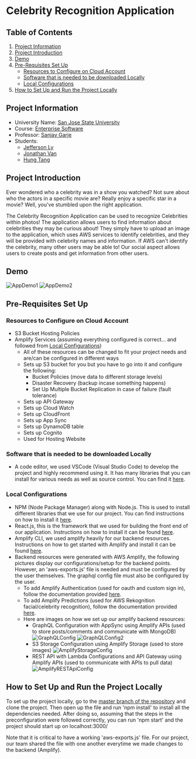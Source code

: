 # Celebrity Recognition Application

## Table of Contents

1. [Project Information](#project-information)
2. [Project Introduction](#project-introduction)
3. [Demo](#demo)
4. [Pre-Requisites Set Up](#pre-requisites-set-up)
    -  [Resources to Configure on Cloud Account](#resources-to-configure-on-cloud-account)
    - [Software that is needed to be downloaded Locally](#software-that-is-needed-to-be-downloaded-locally)
    - [Local Configurations](#local-configurations)
5. [How to Set Up and Run the Project Locally](#how-to-set-up-and-run-the-project-locally)

## Project Information

- University Name: [San Jose State University](http://www.sjsu.edu/)
- Course: [Enterprise Software](http://info.sjsu.edu/web-dbgen/catalog/courses/CMPE172.html)
- Professor: [Sanjay Garje](https://www.linkedin.com/in/sanjaygarje/)
- Students: 
    - [Jefferson Ly](https://www.linkedin.com/in/jeffersonly/)
    - [Jonathan Van](https://www.linkedin.com/in/jonathan-van-1803a0107/)
    - [Hung Tang](https://www.linkedin.com/in/hung-tang-11a7b3b4/)

## Project Introduction

Ever wondered who a celebrity was in a show you watched? Not sure about who the actors in a specific movie are? Really enjoy a specific star in a movie? Well, you've stumbled upon the right application.

The Celebrity Recognition Application can be used to recognize Celebrities within photos! The application allows users to find information about celebrities they may be curious about! They simply have to upload an image to the application, which uses AWS services to identify celebrities, and they will be provided with celebrity names and information. If AWS can't identify the celebrity, many other users may be able to! Our social aspect allows users to create posts and get information from other users.

## Demo
![AppDemo1](images/AppDemo1.png)
![AppDemo2](images/AppDemo2.png)
## Pre-Requisites Set Up

### Resources to Configure on Cloud Account
- S3 Bucket Hosting Policies
- Amplify Services (assuming everything configured is correct... and followed from [Local Configurations](#local-configurations)) 
    - All of these resources can be changed to fit your project needs and are/can be configured in different ways 
    - Sets up S3 bucket for you but you have to go into it and configure the following: 
        - Bucket Policies (move data to different storage levels)
        - Disaster Recovery (backup incase something happens)
        - Set Up Multiple Bucket Replication in case of failure (fault tolerance)
    - Sets up API Gateway
    - Sets up Cloud Watch
    - Sets up CloudFront
    - Sets up App Sync
    - Sets up DynamoDB table 
    - Sets up Cognito
    - Used for Hosting Website

### Software that is needed to be downloaded Locally
- A code editor, we used VSCode (Visual Studio Code) to develop the project and highly recommend using it. It has many libraries that you can install for various needs as well as source control. You can find it [here](https://code.visualstudio.com/).

### Local Configurations
- NPM (Node Package Manager) along with Node.js. This is used to install different libraries that we use for our project. You can find instructions on how to install it [here](https://www.npmjs.com/get-npm).
- React.js, this is the framework that we used for building the front end of our application. Instructions on how to install it can be found [here](https://reactjs.org/).
- Amplify CLI, we used amplify heavily for our backend resources. Instructions on how to get started with Amplify and install it can be found [here](https://aws.amazon.com/amplify/framework/).
- Backend resources were generated with AWS Amplify, the following pictures display our configurations/setup for the backend points. However, an 'aws-exports.js' file is needed and must be configured by the user themselves. The graphql config file must also be configured by the user. 
    - To add Amplify Authentication (used for oauth and custom sign in), follow the documentation provided [here](https://aws-amplify.github.io/docs/js/authentication).
    - To add Amplify Predictions (used for AWS Rekognition facial/celebrity recognition), follow the documentation provided [here](https://aws-amplify.github.io/docs/js/predictions).
    - Here are images on how we set up our amplify backend resources: 
        - GraphQL Configuration with AppSync using Amplify APIs (used to store posts/comments and communicate with MongoDB)
        ![GraphQLConfig](images/GraphQLConfig.png)
        ![GraphQLConfig2](images/GraphQLConfig2.png)
        - S3 Storage Configuration using Amplify Storage (used to store images)
        ![AmplifyStorageConfig](images/AmplifyStorageConfig.png)
        - REST API with Lambda Configurations and API Gateway using Amplify APIs (used to communicate with APIs to pull data)
        ![AmplifyRESTApiConfig](images/AmplifyRESTApiConfig.png)
        

## How to Set Up and Run the Project Locally

To set up the project locally, go to the [master branch of the repository](https://github.com/jeffersonly/Celeb-Recognition-App) and clone the project. Then open up the file and run 'npm install' to install all the dependencies needed. After doing so, assuming that the steps in the preconfiguration were followed correctly, you can run 'npm start' and the project should start up on localhost:3000/ 

Note that it is critical to have a working 'aws-exports.js' file. For our project, our team shared the file with one another everytime we made changes to the backend (Amplify).  

